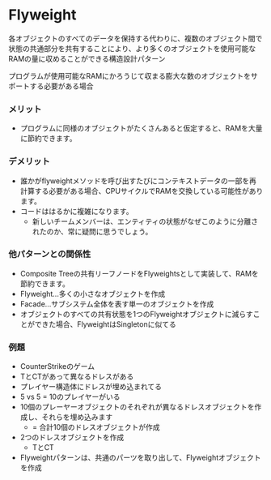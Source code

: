 # Flyweight

各オブジェクトのすべてのデータを保持する代わりに、複数のオブジェクト間で状態の共通部分を共有することにより、より多くのオブジェクトを使用可能なRAMの量に収めることができる構造設計パターン

プログラムが使用可能なRAMにかろうじて収まる膨大な数のオブジェクトをサポートする必要がある場合

### メリット
- プログラムに同様のオブジェクトがたくさんあると仮定すると、RAMを大量に節約できます。

### デメリット
- 誰かがflyweightメソッドを呼び出すたびにコンテキストデータの一部を再計算する必要がある場合、CPUサイクルでRAMを交換している可能性があります。
- コードははるかに複雑になります。
  - 新しいチームメンバーは、エンティティの状態がなぜこのように分離されたのか、常に疑問に思うでしょう。

### 他パターンとの関係性
- Composite Treeの共有リーフノードをFlyweightsとして実装して、RAMを節約できます。
- Flyweight...多くの小さなオブジェクトを作成
- Facade...サブシステム全体を表す単一のオブジェクトを作成
- オブジェクトのすべての共有状態を1つのFlyweightオブジェクトに減らすことができた場合、FlyweightはSingletonに似てる

### 例題
- CounterStrikeのゲーム
- TとCTがあって異なるドレスがある
- プレイヤー構造体にドレスが埋め込まれてる
- 5 vs 5 = 10のプレイヤーがいる
- 10個のプレーヤーオブジェクトのそれぞれが異なるドレスオブジェクトを作成し、それらを埋め込みます 
    - = 合計10個のドレスオブジェクトが作成
- 2つのドレスオブジェクトを作成
    - TとCT
- Flyweightパターンは、共通のパーツを取り出して、Flyweightオブジェクトを作成